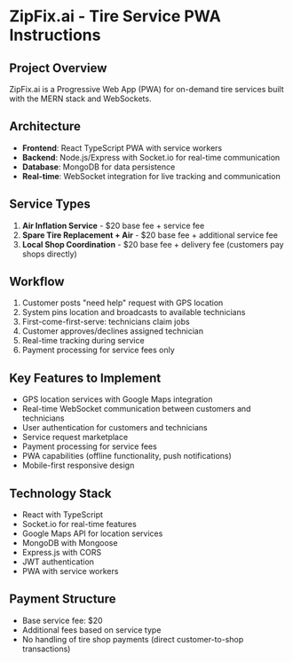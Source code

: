 # ZipFix.ai - Tire Service PWA Instructions

<!-- Use this file to provide workspace-specific custom instructions to Copilot. For more details, visit https://code.visualstudio.com/docs/copilot/copilot-customization#_use-a-githubcopilotinstructionsmd-file -->

## Project Overview
ZipFix.ai is a Progressive Web App (PWA) for on-demand tire services built with the MERN stack and WebSockets.

## Architecture
- **Frontend**: React TypeScript PWA with service workers
- **Backend**: Node.js/Express with Socket.io for real-time communication
- **Database**: MongoDB for data persistence
- **Real-time**: WebSocket integration for live tracking and communication

## Service Types
1. **Air Inflation Service** - $20 base fee + service fee
2. **Spare Tire Replacement + Air** - $20 base fee + additional service fee
3. **Local Shop Coordination** - $20 base fee + delivery fee (customers pay shops directly)

## Workflow
1. Customer posts "need help" request with GPS location
2. System pins location and broadcasts to available technicians
3. First-come-first-serve: technicians claim jobs
4. Customer approves/declines assigned technician
5. Real-time tracking during service
6. Payment processing for service fees only

## Key Features to Implement
- GPS location services with Google Maps integration
- Real-time WebSocket communication between customers and technicians
- User authentication for customers and technicians
- Service request marketplace
- Payment processing for service fees
- PWA capabilities (offline functionality, push notifications)
- Mobile-first responsive design

## Technology Stack
- React with TypeScript
- Socket.io for real-time features
- Google Maps API for location services
- MongoDB with Mongoose
- Express.js with CORS
- JWT authentication
- PWA with service workers

## Payment Structure
- Base service fee: $20
- Additional fees based on service type
- No handling of tire shop payments (direct customer-to-shop transactions)
